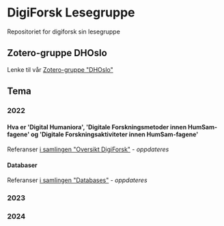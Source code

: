 # DigiForsk Lesegruppe
Repositoriet for digiforsk sin lesegruppe

## Zotero-gruppe DHOslo

Lenke til vår [Zotero-gruppe "DHOslo"](https://www.zotero.org/groups/2417128/dhoslo/)

## Tema

### 2022

#### Hva er 'Digital Humaniora', 'Digitale Forskningsmetoder innen HumSam-fagene' og 'Digitale Forskningsaktiviteter innen HumSam-fagene'

Referanser [i samlingen "Oversikt DigiForsk"](https://www.zotero.org/groups/2417128/dhoslo/collections/2B52IBMY) - *oppdateres*

#### Databaser

Referanser [i samlingen "Databases"](https://www.zotero.org/groups/2417128/dhoslo/collections/XQCCG97M) - *oppdateres*

### 2023

### 2024
